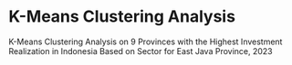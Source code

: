 # K-Means Clustering Analysis
K-Means Clustering Analysis on 9 Provinces with the Highest Investment Realization in Indonesia Based on Sector for East Java Province, 2023
